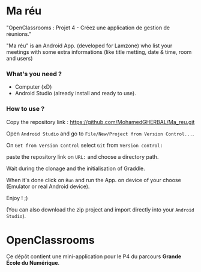 # Ma réu

"OpenClassrooms : Projet 4 - Créez une application de gestion de réunions."



"Ma réu" is an Android App. (developed for Lamzone) who list your meetings with some extra informations (like title metting, date & time, room and users)



### What's you need ?

* Computer (xD)
* Android Studio (already install and ready to use).

### How to use ?

Copy the repository link : https://github.com/MohamedGHERBAL/Ma_reu.git

Open `Android Studio` and go to `File/New/Project from Version Control...`.

On `Get from Version Control` select `Git` from `Version control:`

paste the repository link on `URL:` and choose a directory path.

Wait during the clonage and the initialisation of Graddle.

When it's done click on `Run` and run the App. on device of your choose (Emulator or real Android device).

Enjoy ! ;)

(You can also download the zip project and import directly into your `Android Studio`).

# OpenClassrooms

Ce dépôt contient une mini-application pour le P4 du parcours **Grande École du Numérique**.
